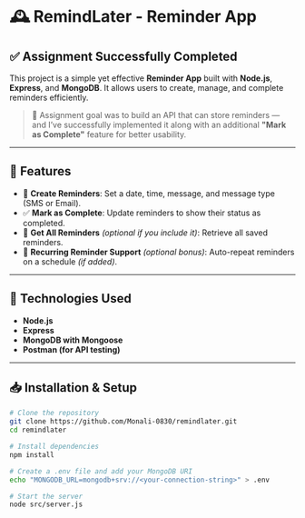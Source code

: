 # 🕰️ RemindLater - Reminder App

## ✅ Assignment Successfully Completed

This project is a simple yet effective **Reminder App** built with **Node.js**, **Express**, and **MongoDB**. It allows users to create, manage, and complete reminders efficiently.

> 🎯 Assignment goal was to build an API that can store reminders — and I’ve successfully implemented it along with an additional **"Mark as Complete"** feature for better usability.

---

## 🔧 Features

- 📅 **Create Reminders**: Set a date, time, message, and message type (SMS or Email).
- ✅ **Mark as Complete**: Update reminders to show their status as completed.
- 🧾 **Get All Reminders** *(optional if you include it)*: Retrieve all saved reminders.
- 🔁 **Recurring Reminder Support** *(optional bonus)*: Auto-repeat reminders on a schedule *(if added)*.

---

## 📂 Technologies Used

- **Node.js**
- **Express**
- **MongoDB with Mongoose**
- **Postman (for API testing)**

---

## 📥 Installation & Setup

```bash
# Clone the repository
git clone https://github.com/Monali-0830/remindlater.git
cd remindlater

# Install dependencies
npm install

# Create a .env file and add your MongoDB URI
echo "MONGODB_URL=mongodb+srv://<your-connection-string>" > .env

# Start the server
node src/server.js
